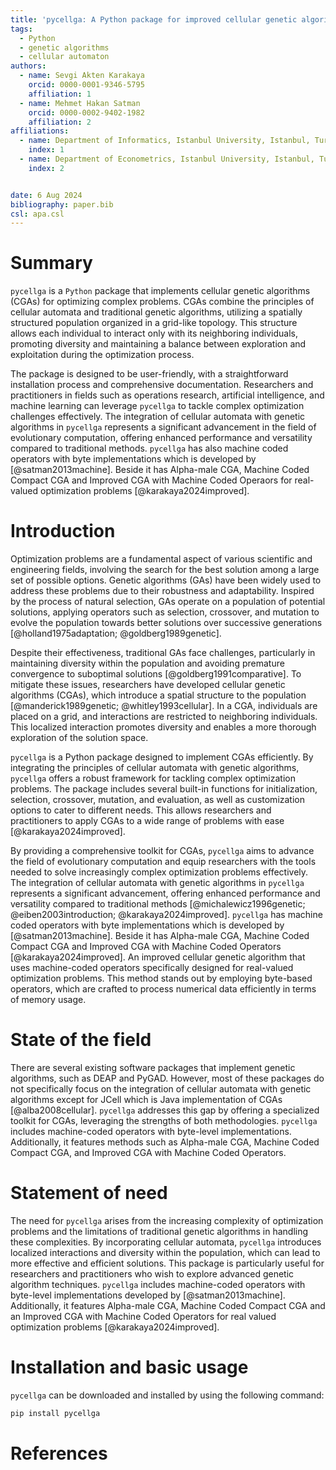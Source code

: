 ```yaml
---
title: 'pycellga: A Python package for improved cellular genetic algorithms'
tags:
  - Python
  - genetic algorithms
  - cellular automaton
authors:
  - name: Sevgi Akten Karakaya
    orcid: 0000-0001-9346-5795
    affiliation: 1
  - name: Mehmet Hakan Satman
    orcid: 0000-0002-9402-1982
    affiliation: 2
affiliations:
  - name: Department of Informatics, Istanbul University, Istanbul, Turkey
    index: 1
  - name: Department of Econometrics, Istanbul University, Istanbul, Turkey
    index: 2


date: 6 Aug 2024
bibliography: paper.bib
csl: apa.csl
---
```


# Summary
`pycellga` is a `Python` package that implements cellular genetic algorithms (CGAs) for optimizing complex problems. CGAs combine the principles of cellular automata and traditional genetic algorithms, utilizing a spatially structured population organized in a grid-like topology. This structure allows each individual to interact only with its neighboring individuals, promoting diversity and maintaining a balance between exploration and exploitation during the optimization process.

The package is designed to be user-friendly, with a straightforward installation process and comprehensive documentation. Researchers and practitioners in fields such as operations research, artificial intelligence, and machine learning can leverage `pycellga` to tackle complex optimization challenges effectively. The integration of cellular automata with genetic algorithms in `pycellga` represents a significant advancement in the field of evolutionary computation, offering enhanced performance and versatility compared to traditional methods. `pycellga` has also machine coded operators with byte implementations which is developed by [@satman2013machine]. Beside it has Alpha-male CGA, Machine Coded Compact CGA and Improved CGA with Machine Coded Operaors for real-valued optimization problems [@karakaya2024improved].

# Introduction

Optimization problems are a fundamental aspect of various scientific and engineering fields, involving the search for the best solution among a large set of possible options. Genetic algorithms (GAs) have been widely used to address these problems due to their robustness and adaptability. Inspired by the process of natural selection, GAs operate on a population of potential solutions, applying operators such as selection, crossover, and mutation to evolve the population towards better solutions over successive generations [@holland1975adaptation; @goldberg1989genetic].

Despite their effectiveness, traditional GAs face challenges, particularly in maintaining diversity within the population and avoiding premature convergence to suboptimal solutions [@goldberg1991comparative]. To mitigate these issues, researchers have developed cellular genetic algorithms (CGAs), which introduce a spatial structure to the population [@manderick1989genetic; @whitley1993cellular]. In a CGA, individuals are placed on a grid, and interactions are restricted to neighboring individuals. This localized interaction promotes diversity and enables a more thorough exploration of the solution space.

`pycellga` is a Python package designed to implement CGAs efficiently. By integrating the principles of cellular automata with genetic algorithms, `pycellga` offers a robust framework for tackling complex optimization problems. The package includes several built-in functions for initialization, selection, crossover, mutation, and evaluation, as well as customization options to cater to different needs. This allows researchers and practitioners to apply CGAs to a wide range of problems with ease [@karakaya2024improved].

By providing a comprehensive toolkit for CGAs, `pycellga` aims to advance the field of evolutionary computation and equip researchers with the tools needed to solve increasingly complex optimization problems effectively. The integration of cellular automata with genetic algorithms in `pycellga` represents a significant advancement, offering enhanced performance and versatility compared to traditional methods [@michalewicz1996genetic; @eiben2003introduction; @karakaya2024improved]. `pycellga` has machine coded operators with byte implementations which is developed by [@satman2013machine]. Beside it has Alpha-male CGA, Machine Coded Compact CGA and Improved CGA with Machine Coded Operators [@karakaya2024improved]. An improved cellular genetic algorithm that uses machine-coded operators specifically designed for real-valued optimization problems. This method stands out by employing byte-based operators, which are crafted to process numerical data efficiently in terms of memory usage.


# State of the field

There are several existing software packages that implement genetic algorithms, such as DEAP and PyGAD. However, most of these packages do not specifically focus on the integration of cellular automata with genetic algorithms except for JCell which is Java implementation of CGAs [@alba2008cellular]. `pycellga` addresses this gap by offering a specialized toolkit for CGAs, leveraging the strengths of both methodologies. `pycellga`  includes machine-coded operators with byte-level implementations. Additionally, it features methods such as Alpha-male CGA, Machine Coded Compact CGA, and Improved CGA with Machine Coded Operators.

# Statement of need 

The need for `pycellga` arises from the increasing complexity of optimization problems and the limitations of traditional genetic algorithms in handling these complexities. By incorporating cellular automata, `pycellga` introduces localized interactions and diversity within the population, which can lead to more effective and efficient solutions. This package is particularly useful for researchers and practitioners who wish to explore advanced genetic algorithm techniques. `pycellga` includes machine-coded operators with byte-level implementations developed by [@satman2013machine]. Additionally, it features Alpha-male CGA, Machine Coded Compact CGA and an Improved CGA with Machine Coded Operators for real valued optimization problems [@karakaya2024improved].

# Installation and basic usage

`pycellga` can be downloaded and installed by using the following command:

```python
pip install pycellga
```


# References
